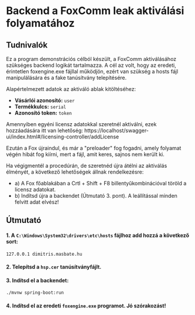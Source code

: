# Backend a FoxComm leak aktiválási folyamatához
## Tudnivalók
Ez a program demonstrációs célból készült, a FoxComm aktiválásához szükséges backend logikát tartalmazza. A cél az volt, hogy az eredeti, érintetlen foxengine.exe fájllal működjön, ezért van szükség a hosts fájl manipulálására és a fake tanúsítvány telepítésére.

Alapértelmezett adatok az aktiváló ablak kitöltéséhez:
- **Vásárlói azonosító:** ```user```
- **Termékkulcs:** ```serial```
- **Azonosító token:** ```token```

Amennyiben egyéni licensz adatokkal szeretnél aktiválni, ezek hozzáadására itt van lehetőség: https://localhost/swagger-ui/index.html#/licensing-controller/addLicense

Ezután a Fox újraindul, és már a "preloader" fog fogadni, amely folyamat végén hibát fog kiírni, mert a fájl, amit keres, sajnos nem került ki.

Ha végigmentél a procedúrán, de szeretnéd újra átélni az aktiválás élményét, a következő lehetőségek állnak rendelkezésre:

- a) A Fox főablakában a Crtl + Shift + F8 billentyűkombinációval töröld a licensz adatokat.
- b) Indítsd újra a backendet (Útmutató 3. pont). A leállítással minden felvitt adat elvész!

## Útmutató
#### 1. A ```C:\Windows\System32\drivers\etc\hosts``` fájlhoz add hozzá a következő sort:
```
127.0.0.1 dimitris.masbate.hu
```
#### 2. Telepítsd a ```hsp.cer``` tanúsítványfájlt.
#### 3. Indítsd el a backendet:
```
./mvnw spring-boot:run
```

#### 4. Indítsd el az eredeti ```foxengine.exe``` programot. Jó szórakozást!